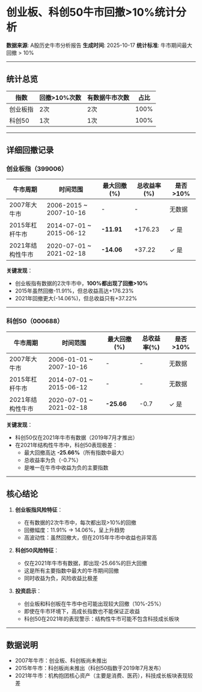 # 创业板、科创50牛市回撤>10%统计分析

**数据来源**: A股历史牛市分析报告
**生成时间**: 2025-10-17
**统计标准**: 牛市期间最大回撤 > 10%

---

## 统计总览

| 指数 | 回撤>10%次数 | 有数据牛市次数 | 占比 |
|------|-------------|---------------|------|
| 创业板指 | 2次 | 2次 | 100% |
| 科创50 | 1次 | 1次 | 100% |

---

## 详细回撤记录

### 创业板指（399006）

| 牛市周期 | 时间范围 | 最大回撤(%) | 总收益率(%) | 是否>10% |
|---------|---------|-----------|-----------|---------|
| 2007年大牛市 | 2006-2015 ~ 2007-10-16 | - | - | 无数据 |
| 2015年杠杆牛市 | 2014-07-01 ~ 2015-06-12 | **-11.91** | +176.23 | ✓ 是 |
| 2021年结构性牛市 | 2020-07-01 ~ 2021-02-18 | **-14.06** | +37.22 | ✓ 是 |

**关键发现**：
- 创业板指有数据的2次牛市中，**100%都出现了回撤>10%**
- 2015年虽然回撤-11.91%，但总收益高达+176.23%
- 2021年回撤更大(-14.06%)，但总收益只有+37.22%

---

### 科创50（000688）

| 牛市周期 | 时间范围 | 最大回撤(%) | 总收益率(%) | 是否>10% |
|---------|---------|-----------|-----------|---------|
| 2007年大牛市 | 2006-01-01 ~ 2007-10-16 | - | - | 无数据 |
| 2015年杠杆牛市 | 2014-07-01 ~ 2015-06-12 | - | - | 无数据 |
| 2021年结构性牛市 | 2020-07-01 ~ 2021-02-18 | **-25.66** | -0.7 | ✓ 是 |

**关键发现**：
- 科创50仅在2021年牛市有数据（2019年7月才推出）
- 在2021年结构性牛市中，科创50表现极差：
  - 最大回撤高达 **-25.66%**（所有指数中最大）
  - 总收益率为负（-0.7%）
  - 是唯一在牛市中收益为负的主要指数

---

## 核心结论

1. **创业板指风险特征**：
   - 在有数据的2次牛市中，每次都出现>10%的回撤
   - 回撤幅度：11.91% → 14.06%，呈上升趋势
   - 高波动性：虽然回撤大，但在2015年牛市中收益也非常高

2. **科创50风险特征**：
   - 仅在2021年牛市有数据，即出现-25.66%的巨大回撤
   - 这是所有主要指数中最大的牛市期间回撤
   - 同时收益为负，风险收益比极差

3. **投资启示**：
   - 创业板和科创板在牛市中也可能出现较大回撤（10%-25%）
   - 即使在牛市环境下，高成长指数也不能保证正收益
   - 科创50在2021年的表现警示：结构性牛市可能不包含科技成长板块

---

## 数据说明

- 2007年牛市：创业板、科创板尚未推出
- 2015年牛市：科创板尚未推出（科创50指数于2019年7月发布）
- 2021年牛市：机构抱团核心资产（主要是消费、医药），科技成长板块表现较差
